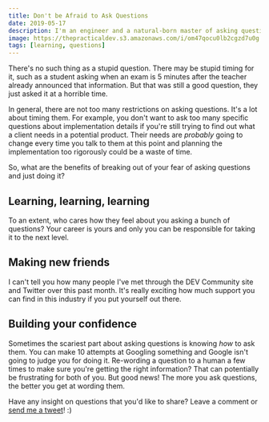```yaml
---
title: Don't be Afraid to Ask Questions
date: 2019-05-17
description: I'm an engineer and a natural-born master of asking questions. I used to be afraid of it, but there's really no reason to be.
image: https://thepracticaldev.s3.amazonaws.com/i/om47qocu0lb2cgzd7u0g.jpg
tags: [learning, questions]
---
```


There's no such thing as a stupid question. There may be stupid timing for it, such as a student asking when an exam is 5 minutes after the teacher already announced that information. But that was still a good question, they just asked it at a horrible time.

In general, there are not too many restrictions on asking questions. It's a lot about timing them. For example, you don't want to ask too many specific questions about implementation details if you're still trying to find out what a client needs in a potential product. Their needs are _probably_ going to change every time you talk to them at this point and planning the implementation too rigorously could be a waste of time.

So, what are the benefits of breaking out of your fear of asking questions and just doing it?

## Learning, learning, learning

To an extent, who cares how they feel about you asking a bunch of questions? Your career is yours and only you can be responsible for taking it to the next level.

## Making new friends

I can't tell you how many people I've met through the DEV Community site and Twitter over this past month. It's really exciting how much support you can find in this industry if you put yourself out there.

## Building your confidence

Sometimes the scariest part about asking questions is knowing _how_ to ask them. You can make 10 attempts at Googling something and Google isn't going to judge you for doing it. Re-wording a question to a human a few times to make sure you're getting the right information? That can potentially be frustrating for both of you. But good news! The more you ask questions, the better you get at wording them.

Have any insight on questions that you'd like to share? Leave a comment or [send me a tweet](https://twitter.com/ashleemboyer)! :)
